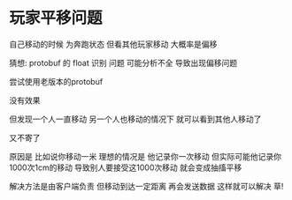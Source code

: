 # 玩家平移问题

自己移动的时候 为奔跑状态 但看其他玩家移动 大概率是偏移

猜想: protobuf 的 float 识别 问题  可能分析不全 导致出现偏移问题

尝试使用老版本的protobuf

没有效果

但发现一个人一直移动 另一个人也移动的情况下 就可以看到其他人移动了



又不寄了 

原因是 比如说你移动一米  理想的情况是 他记录你一次移动  但实际可能他记录你1000次1cm的移动  导致别人要接受这1000次移动 就会变成抽搐平移

解决方法是由客户端负责  但移动到达一定距离 再会发送数据 这样就可以解决 草!